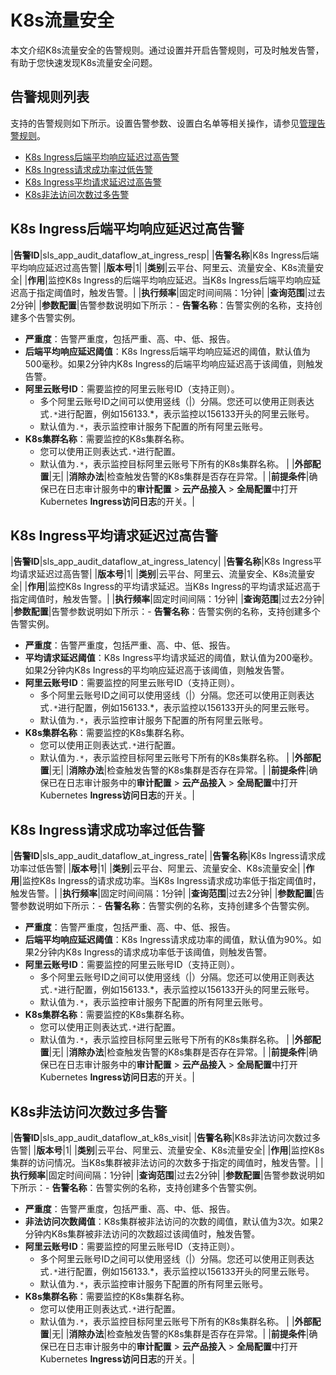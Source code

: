 # K8s流量安全

本文介绍K8s流量安全的告警规则。通过设置并开启告警规则，可及时触发告警，有助于您快速发现K8s流量安全问题。

## 告警规则列表

支持的告警规则如下所示。设置告警参数、设置白名单等相关操作，请参见[管理告警规则](/intl.zh-CN/应用中心（App）/日志审计服务/告警/管理告警规则.md)。

-   [K8s Ingress后端平均响应延迟过高告警](#section_qso_n32_mfu)
-   [K8s Ingress请求成功率过低告警](#section_5t6_wbv_qnx)
-   [K8s Ingress平均请求延迟过高告警](#section_b75_9vm_l4s)
-   [K8s非法访问次数过多告警](#section_0f8_so7_nzg)

## K8s Ingress后端平均响应延迟过高告警

|**告警ID**|sls\_app\_audit\_dataflow\_at\_ingress\_resp|
|**告警名称**|K8s Ingress后端平均响应延迟过高告警|
|**版本号**|1|
|**类别**|云平台、阿里云、流量安全、K8s流量安全|
|**作用**|监控K8s Ingress的后端平均响应延迟。当K8s Ingress后端平均响应延迟高于指定阈值时，触发告警。|
|**执行频率**|固定时间间隔：1分钟|
|**查询范围**|过去2分钟|
|**参数配置**|告警参数说明如下所示：-   **告警名称**：告警实例的名称，支持创建多个告警实例。
-   **严重度**：告警严重度，包括严重、高、中、低、报告。
-   **后端平均响应延迟阈值**：K8s Ingress后端平均响应延迟的阈值，默认值为500毫秒。如果2分钟内K8s Ingress的后端平均响应延迟高于该阈值，则触发告警。
-   **阿里云账号ID**：需要监控的阿里云账号ID（支持正则）。
    -   多个阿里云账号ID之间可以使用竖线（\|）分隔。您还可以使用正则表达式`.*`进行配置，例如156133.\*，表示监控以156133开头的阿里云账号。
    -   默认值为`.*`，表示监控审计服务下配置的所有阿里云账号。
-   **K8s集群名称**：需要监控的K8s集群名称。
    -   您可以使用正则表达式`.*`进行配置。
    -   默认值为`.*`，表示监控目标阿里云账号下所有的K8s集群名称。 |
|**外部配置**|无|
|**消除办法**|检查触发告警的K8s集群是否存在异常。|
|**前提条件**|确保已在日志审计服务中的**审计配置** \> **云产品接入** \> **全局配置**中打开Kubernetes **Ingress访问日志**的开关。|

## K8s Ingress平均请求延迟过高告警

|**告警ID**|sls\_app\_audit\_dataflow\_at\_ingress\_latency|
|**告警名称**|K8s Ingress平均请求延迟过高告警|
|**版本号**|1|
|**类别**|云平台、阿里云、流量安全、K8s流量安全|
|**作用**|监控K8s Ingress的平均请求延迟。当K8s Ingress的平均请求延迟高于指定阈值时，触发告警。|
|**执行频率**|固定时间间隔：1分钟|
|**查询范围**|过去2分钟|
|**参数配置**|告警参数说明如下所示：-   **告警名称**：告警实例的名称，支持创建多个告警实例。
-   **严重度**：告警严重度，包括严重、高、中、低、报告。
-   **平均请求延迟阈值**：K8s Ingress平均请求延迟的阈值，默认值为200毫秒。如果2分钟内K8s Ingress的平均响应延迟高于该阈值，则触发告警。
-   **阿里云账号ID**：需要监控的阿里云账号ID（支持正则）。
    -   多个阿里云账号ID之间可以使用竖线（\|）分隔。您还可以使用正则表达式`.*`进行配置，例如156133.\*，表示监控以156133开头的阿里云账号。
    -   默认值为`.*`，表示监控审计服务下配置的所有阿里云账号。
-   **K8s集群名称**：需要监控的K8s集群名称。
    -   您可以使用正则表达式`.*`进行配置。
    -   默认值为`.*`，表示监控目标阿里云账号下所有的K8s集群名称。 |
|**外部配置**|无|
|**消除办法**|检查触发告警的K8s集群是否存在异常。|
|**前提条件**|确保已在日志审计服务中的**审计配置** \> **云产品接入** \> **全局配置**中打开Kubernetes **Ingress访问日志**的开关。|

## K8s Ingress请求成功率过低告警

|**告警ID**|sls\_app\_audit\_dataflow\_at\_ingress\_rate|
|**告警名称**|K8s Ingress请求成功率过低告警|
|**版本号**|1|
|**类别**|云平台、阿里云、流量安全、K8s流量安全|
|**作用**|监控K8s Ingress的请求成功率。当K8s Ingress请求成功率低于指定阈值时，触发告警。|
|**执行频率**|固定时间间隔：1分钟|
|**查询范围**|过去2分钟|
|**参数配置**|告警参数说明如下所示：-   **告警名称**：告警实例的名称，支持创建多个告警实例。
-   **严重度**：告警严重度，包括严重、高、中、低、报告。
-   **后端平均响应延迟阈值**：K8s Ingress请求成功率的阈值，默认值为90%。如果2分钟内K8s Ingress的请求成功率低于该阈值，则触发告警。
-   **阿里云账号ID**：需要监控的阿里云账号ID（支持正则）。
    -   多个阿里云账号ID之间可以使用竖线（\|）分隔。您还可以使用正则表达式`.*`进行配置，例如156133.\*，表示监控以156133开头的阿里云账号。
    -   默认值为`.*`，表示监控审计服务下配置的所有阿里云账号。
-   **K8s集群名称**：需要监控的K8s集群名称。
    -   您可以使用正则表达式`.*`进行配置。
    -   默认值为`.*`，表示监控目标阿里云账号下所有的K8s集群名称。 |
|**外部配置**|无|
|**消除办法**|检查触发告警的K8s集群是否存在异常。|
|**前提条件**|确保已在日志审计服务中的**审计配置** \> **云产品接入** \> **全局配置**中打开Kubernetes **Ingress访问日志**的开关。|

## K8s非法访问次数过多告警

|**告警ID**|sls\_app\_audit\_dataflow\_at\_k8s\_visit|
|**告警名称**|K8s非法访问次数过多告警|
|**版本号**|1|
|**类别**|云平台、阿里云、流量安全、K8s流量安全|
|**作用**|监控K8s集群的访问情况。当K8s集群被非法访问的次数多于指定的阈值时，触发告警。|
|**执行频率**|固定时间间隔：1分钟|
|**查询范围**|过去2分钟|
|**参数配置**|告警参数说明如下所示：-   **告警名称**：告警实例的名称，支持创建多个告警实例。
-   **严重度**：告警严重度，包括严重、高、中、低、报告。
-   **非法访问次数阈值**：K8s集群被非法访问的次数的阈值，默认值为3次。如果2分钟内K8s集群被非法访问的次数超过该阈值时，触发告警。
-   **阿里云账号ID**：需要监控的阿里云账号ID（支持正则）。
    -   多个阿里云账号ID之间可以使用竖线（\|）分隔。您还可以使用正则表达式`.*`进行配置，例如156133.\*，表示监控以156133开头的阿里云账号。
    -   默认值为`.*`，表示监控审计服务下配置的所有阿里云账号。
-   **K8s集群名称**：需要监控的K8s集群名称。
    -   您可以使用正则表达式`.*`进行配置。
    -   默认值为`.*`，表示监控目标阿里云账号下所有的K8s集群名称。 |
|**外部配置**|无|
|**消除办法**|检查触发告警的K8s集群是否存在异常。|
|**前提条件**|确保已在日志审计服务中的**审计配置** \> **云产品接入** \> **全局配置**中打开Kubernetes **Ingress访问日志**的开关。|


